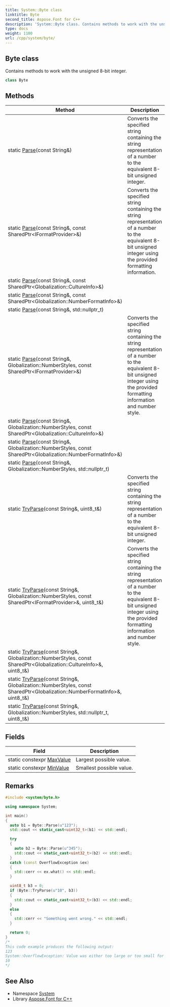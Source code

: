 ```yaml
---
title: System::Byte class
linktitle: Byte
second_title: Aspose.Font for C++
description: 'System::Byte class. Contains methods to work with the unsigned 8-bit integer in C++.'
type: docs
weight: 1100
url: /cpp/system/byte/
---
```

## Byte class


Contains methods to work with the unsigned 8-bit integer.

```cpp
class Byte
```

## Methods

| Method | Description |
| --- | --- |
| static [Parse](./parse/)(const String\&) | Converts the specified string containing the string representation of a number to the equivalent 8-bit unsigned integer. |
| static [Parse](./parse/)(const String\&, const SharedPtr\<IFormatProvider\>\&) | Converts the specified string containing the string representation of a number to the equivalent 8-bit unsigned integer using the provided formatting information. |
| static [Parse](./parse/)(const String\&, const SharedPtr\<Globalization::CultureInfo\>\&) |  |
| static [Parse](./parse/)(const String\&, const SharedPtr\<Globalization::NumberFormatInfo\>\&) |  |
| static [Parse](./parse/)(const String\&, std::nullptr_t) |  |
| static [Parse](./parse/)(const String\&, Globalization::NumberStyles, const SharedPtr\<IFormatProvider\>\&) | Converts the specified string containing the string representation of a number to the equivalent 8-bit unsigned integer using the provided formatting information and number style. |
| static [Parse](./parse/)(const String\&, Globalization::NumberStyles, const SharedPtr\<Globalization::CultureInfo\>\&) |  |
| static [Parse](./parse/)(const String\&, Globalization::NumberStyles, const SharedPtr\<Globalization::NumberFormatInfo\>\&) |  |
| static [Parse](./parse/)(const String\&, Globalization::NumberStyles, std::nullptr_t) |  |
| static [TryParse](./tryparse/)(const String\&, uint8_t\&) | Converts the specified string containing the string representation of a number to the equivalent 8-bit unsigned integer. |
| static [TryParse](./tryparse/)(const String\&, Globalization::NumberStyles, const SharedPtr\<IFormatProvider\>\&, uint8_t\&) | Converts the specified string containing the string representation of a number to the equivalent 8-bit unsigned integer using the provided formatting information and number style. |
| static [TryParse](./tryparse/)(const String\&, Globalization::NumberStyles, const SharedPtr\<Globalization::CultureInfo\>\&, uint8_t\&) |  |
| static [TryParse](./tryparse/)(const String\&, Globalization::NumberStyles, const SharedPtr\<Globalization::NumberFormatInfo\>\&, uint8_t\&) |  |
| static [TryParse](./tryparse/)(const String\&, Globalization::NumberStyles, std::nullptr_t, uint8_t\&) |  |
## Fields

| Field | Description |
| --- | --- |
| static constexpr [MaxValue](./maxvalue/) | Largest possible value. |
| static constexpr [MinValue](./minvalue/) | Smallest possible value. |
## Remarks



```cpp
#include <system/byte.h>

using namespace System;

int main()
{
  auto b1 = Byte::Parse(u"123");
  std::cout << static_cast<uint32_t>(b1) << std::endl;

  try
  {
    auto b2 = Byte::Parse(u"345");
    std::cout << static_cast<uint32_t>(b2) << std::endl;
  }
  catch (const OverflowException &ex)
  {
    std::cerr << ex.what() << std::endl;
  }

  uint8_t b3 = 0;
  if (Byte::TryParse(u"10", b3))
  {
    std::cout << static_cast<uint32_t>(b3) << std::endl;
  }
  else
  {
    std::cerr << "Something went wrong." << std::endl;
  }

  return 0;
}
/*
This code example produces the following output:
123
System::OverflowException: Value was either too large or too small for an UInt8
10
*/
```

## See Also

* Namespace [System](../)
* Library [Aspose.Font for C++](../../)
